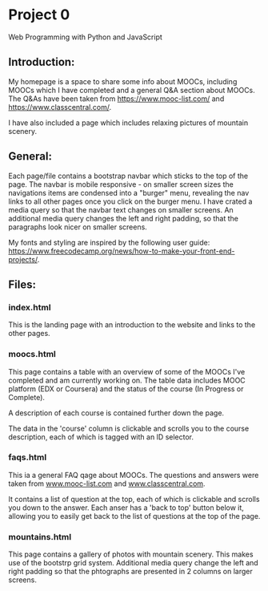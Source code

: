 # Project 0

Web Programming with Python and JavaScript

## Introduction:

My homepage is a space to share some info about MOOCs, including MOOCs which I have completed and a general Q&A section about MOOCs. The Q&As have been taken from https://www.mooc-list.com/ and https://www.classcentral.com/.

I have also included a page which includes relaxing pictures of mountain scenery.

## General:

Each page/file contains a bootstrap navbar which sticks to the top of the page.
The navbar is mobile responsive - on smaller screen sizes the navigations items are condensed into a "burger" menu, revealing the nav links to all other pages once you click on the burger menu.
I have crated a media query so that the navbar text changes on smaller screens.
An additional media query changes the left and right padding, so that the paragraphs look nicer on smaller screens.

My fonts and styling are inspired by the following user guide: https://www.freecodecamp.org/news/how-to-make-your-front-end-projects/.

## Files:

### index.html

This is the landing page with an introduction to the website and links to the other pages.

### moocs.html

This page contains a table with an overview of some of the MOOCs I've completed and am currently working on. The table data includes MOOC platform (EDX or Coursera) and the status of the course (In Progress or Complete).

A description of each course is contained further down the page.

The data in the 'course' column is clickable and scrolls you to the course description, each of which is tagged with an ID selector.

### faqs.html

This ia a general FAQ qage about MOOCs. The questions and answers were taken from www.mooc-list.com and www.classcentral.com.

It contains a list of question at the top, each of which is clickable and scrolls you down to the answer. Each anser has a 'back to top' button below it, allowing you to easily get back to the list of questions at the top of the page.

### mountains.html

This page contains a gallery of photos with mountain scenery. This makes use of the bootstrp grid system.
Additional media query change the left and right padding so that the phtographs are presented in 2 columns on larger screens.
